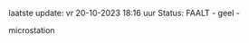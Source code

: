 laatste update: 
vr 20-10-2023 18:16   uur 
Status: FAALT - geel - 
<div class="service Y">microstation</div>